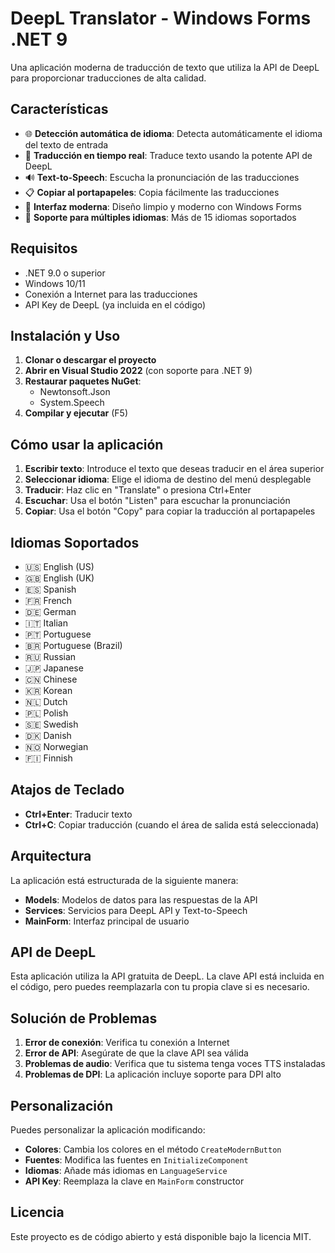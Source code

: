 # DeepL Translator - Windows Forms .NET 9

Una aplicación moderna de traducción de texto que utiliza la API de DeepL para proporcionar traducciones de alta calidad.

## Características

- 🌐 **Detección automática de idioma**: Detecta automáticamente el idioma del texto de entrada
- 🔄 **Traducción en tiempo real**: Traduce texto usando la potente API de DeepL
- 🔊 **Text-to-Speech**: Escucha la pronunciación de las traducciones
- 📋 **Copiar al portapapeles**: Copia fácilmente las traducciones
- 🎨 **Interfaz moderna**: Diseño limpio y moderno con Windows Forms
- 🚀 **Soporte para múltiples idiomas**: Más de 15 idiomas soportados

## Requisitos

- .NET 9.0 o superior
- Windows 10/11
- Conexión a Internet para las traducciones
- API Key de DeepL (ya incluida en el código)

## Instalación y Uso

1. **Clonar o descargar el proyecto**
2. **Abrir en Visual Studio 2022** (con soporte para .NET 9)
3. **Restaurar paquetes NuGet**:
   - Newtonsoft.Json
   - System.Speech
4. **Compilar y ejecutar** (F5)

## Cómo usar la aplicación

1. **Escribir texto**: Introduce el texto que deseas traducir en el área superior
2. **Seleccionar idioma**: Elige el idioma de destino del menú desplegable
3. **Traducir**: Haz clic en "Translate" o presiona Ctrl+Enter
4. **Escuchar**: Usa el botón "Listen" para escuchar la pronunciación
5. **Copiar**: Usa el botón "Copy" para copiar la traducción al portapapeles

## Idiomas Soportados

- 🇺🇸 English (US)
- 🇬🇧 English (UK)
- 🇪🇸 Spanish
- 🇫🇷 French
- 🇩🇪 German
- 🇮🇹 Italian
- 🇵🇹 Portuguese
- 🇧🇷 Portuguese (Brazil)
- 🇷🇺 Russian
- 🇯🇵 Japanese
- 🇨🇳 Chinese
- 🇰🇷 Korean
- 🇳🇱 Dutch
- 🇵🇱 Polish
- 🇸🇪 Swedish
- 🇩🇰 Danish
- 🇳🇴 Norwegian
- 🇫🇮 Finnish

## Atajos de Teclado

- **Ctrl+Enter**: Traducir texto
- **Ctrl+C**: Copiar traducción (cuando el área de salida está seleccionada)

## Arquitectura

La aplicación está estructurada de la siguiente manera:

- **Models**: Modelos de datos para las respuestas de la API
- **Services**: Servicios para DeepL API y Text-to-Speech
- **MainForm**: Interfaz principal de usuario

## API de DeepL

Esta aplicación utiliza la API gratuita de DeepL. La clave API está incluida en el código, pero puedes reemplazarla con tu propia clave si es necesario.

## Solución de Problemas

1. **Error de conexión**: Verifica tu conexión a Internet
2. **Error de API**: Asegúrate de que la clave API sea válida
3. **Problemas de audio**: Verifica que tu sistema tenga voces TTS instaladas
4. **Problemas de DPI**: La aplicación incluye soporte para DPI alto

## Personalización

Puedes personalizar la aplicación modificando:

- **Colores**: Cambia los colores en el método `CreateModernButton`
- **Fuentes**: Modifica las fuentes en `InitializeComponent`
- **Idiomas**: Añade más idiomas en `LanguageService`
- **API Key**: Reemplaza la clave en `MainForm` constructor

## Licencia

Este proyecto es de código abierto y está disponible bajo la licencia MIT.
